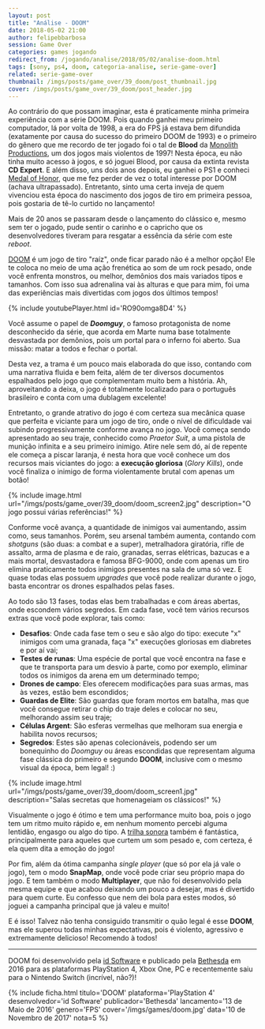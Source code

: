 ```yaml
---
layout: post
title: "Análise - DOOM"
date: 2018-05-02 21:00
author: felipebbarbosa
session: Game Over
categories: games jogando
redirect_from: /jogando/analise/2018/05/02/analise-doom.html
tags: [sony, ps4, doom, categoria-analise, serie-game-over]
related: serie-game-over
thumbnail: /imgs/posts/game_over/39_doom/post_thumbnail.jpg
cover: /imgs/posts/game_over/39_doom/post_header.jpg
---
```


Ao contrário do que possam imaginar, esta é praticamente minha primeira experiência com a série
DOOM. Pois quando ganhei meu primeiro computador, lá por volta de 1998, a era do FPS já estava
bem difundida (exatamente por causa do sucesso do primeiro DOOM de 1993) e o primeiro do gênero que
me recordo de ter jogado foi o tal de **Blood** da [Monolith Productions](https://www.lith.com/),
um dos jogos mais violentos de 1997! Nesta época, eu não tinha muito acesso à jogos, e só joguei
Blood, por causa da extinta revista **CD Expert**. E além disso, uns dois anos depois, eu ganhei
o PS1 e conheci [Medal of Honor](/jogando/analise/2014/09/11/analise-medal-of-honor-ps1.html),
que me fez perder de vez o total interesse por DOOM (achava ultrapassado). Entretanto, sinto uma certa inveja de quem
vivenciou esta época do nascimento dos jogos de tiro em primeira pessoa, pois gostaria de tê-lo curtido no lançamento!

Mais de 20 anos se passaram desde o lançamento do clássico e, mesmo sem ter o jogado,
pude sentir o carinho e o capricho que os desenvolvedores tiveram para resgatar a essência da
série com este _reboot_.

<!--more-->

[DOOM](https://doom.com/en-us/) é um jogo de tiro "raíz", onde ficar parado não é a melhor opção!
Ele te coloca no meio de uma ação frenética ao som de um rock pesado, onde você enfrenta monstros,
ou melhor, demônios dos mais variados tipos e tamanhos.
Com isso sua adrenalina vai às alturas e que para mim, foi uma das experiências mais divertidas com
jogos dos últimos tempos!

{% include youtubePlayer.html id='RO90omga8D4' %}

Você assume o papel de **_Doomguy_**, o famoso protagonista de nome desconhecido da série, que acorda
em Marte numa base totalmente desvastada por demônios, pois um portal para o inferno foi aberto.
Sua missão: matar a todos e fechar o portal.

Desta vez, a trama é um pouco mais elaborada do que isso,
contando com uma narrativa fluida e bem feita, além de ter diversos documentos espalhados pelo jogo
que complementam muito bem a história. Ah, aproveitando a deixa, o jogo é totalmente localizado para o
português brasileiro e conta com uma dublagem excelente!

Entretanto, o grande atrativo do jogo é com certeza sua mecânica quase que perfeita e viciante
para um jogo de tiro, onde o nível de dificuldade vai subindo progressivamente conforme avança no
jogo. Você começa sendo apresentado ao seu traje, conhecido como _Praetor Suit_, a uma pistola de
munição infinita e a seu primeiro inimigo. Atire nele sem dó, aí de repente ele começa a piscar
laranja, é nesta hora que você conhece um dos recursos mais viciantes do jogo: a **execução gloriosa** (_Glory Kills_),
onde você finaliza o inimigo de forma violentamente brutal com apenas um botão!

{% include image.html
  url="/imgs/posts/game_over/39_doom/doom_screen2.jpg"
  description="O jogo possui várias referências!" %}

Conforme você avança, a quantidade de inimigos vai aumentando, assim como, seus tamanhos. Porém,
seu arsenal também aumenta, contando com _shotguns_ (são duas: a combat e a super), metralhadora
giratória, rifle de assalto, arma de plasma e de raio, granadas, serras elétricas, bazucas e
a mais mortal, desvastadora e famosa BFG-9000, onde com apenas um tiro elimina praticamente todos
inimigos presentes na sala de uma só vez. E quase todas elas possuem _upgrades_ que você pode realizar durante o jogo,
basta encontrar os drones espalhados pelas fases.

Ao todo são 13 fases, todas elas bem trabalhadas e com áreas abertas, onde escondem vários segredos.
Em cada fase, você tem vários recursos extras que você pode explorar, tais como:

- **Desafios**: Onde cada fase tem o seu e são algo do tipo: execute "x" inimigos com uma granada,
  faça "x" execuções gloriosas em diabretes e por aí vai;
- **Testes de runas**: Uma espécie de portal que você encontra na fase e que te transporta para um
  desvio à parte, como por exemplo, eliminar todos os inimigos da arena em um determinado tempo;
- **Drones de campo**: Eles oferecem modificações para suas armas, mas às vezes, estão bem escondidos;
- **Guardas de Elite**: São guardas que foram mortos em batalha, mas que você consegue retirar o chip
  do traje deles e colocar no seu, melhorando assim seu traje;
- **Células Argent**: São esferas vermelhas que melhoram sua energia e habilita novos recursos;
- **Segredos**: Estes são apenas colecionáveis, podendo ser um bonequinho do _Doomguy_ ou áreas escondidas
  que representam alguma fase clássica do primeiro e segundo **DOOM**, inclusive com o mesmo visual da
  época, bem legal! :)

{% include image.html
  url="/imgs/posts/game_over/39_doom/doom_screen1.jpg"
  description="Salas secretas que homenageiam os clássicos!" %}

Visualmente o jogo é ótimo e tem uma performance muito boa, pois o jogo tem um ritmo muito rápido e,
em nenhum momento percebi alguma lentidão, engasgo ou algo do tipo.
A [trilha sonora](https://open.spotify.com/album/0KQyC28P9808r0oKKNgHvp) também é fantástica, principalmente
para aqueles que curtem um som pesado e, com certeza, é ela quem dita a emoção do jogo!

Por fim, além da ótima campanha _single player_ (que só por ela já vale o jogo), tem o modo **SnapMap**,
onde você pode criar seu próprio mapa do jogo. E tem também o modo **Multiplayer**, que não foi
desenvolvido pela mesma equipe e que acabou deixando um pouco a desejar, mas é divertido para quem
curte. Eu confesso que nem dei bola para estes modos, só joguei a campanha principal que já valeu e muito!

E é isso! Talvez não tenha consiguido transmitir o quão legal é esse **DOOM**, mas ele superou todas minhas expectativas, pois é violento, agressivo e extremamente delicioso! Recomendo à todos!

---

DOOM foi desenvolvido pela [id Software](https://www.idsoftware.com/en-us) e publicado pela
[Bethesda](https://bethesda.net/pt/dashboard) em 2016 para as plataformas PlayStation 4, Xbox One,
PC e recentemente saiu para o Nintendo Switch (incrível, não?)!

{% include ficha.html
  titulo='DOOM'
  plataforma='PlayStation 4'
  desenvolvedor='id Software'
  publicador='Bethesda'
  lancamento='13 de Maio de 2016'
  genero='FPS'
  cover='/imgs/games/doom.jpg'
  data='10 de Novembro de 2017'
  nota=5 %}
